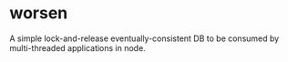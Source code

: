 # worsen

A simple lock-and-release eventually-consistent DB to be consumed by multi-threaded applications in node.
